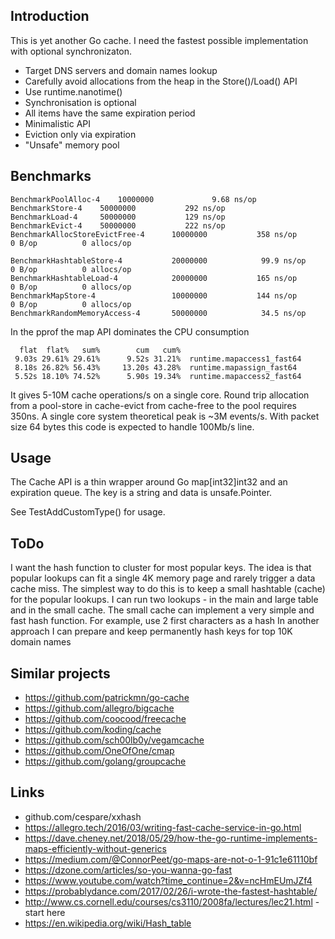 ## Introduction

This is yet another Go cache. I need the fastest possible implementation with optional synchronizaton. 

* Target DNS servers and domain names lookup
* Carefully avoid allocations from the heap in the Store()/Load() API
* Use runtime.nanotime()
* Synchronisation is optional
* All items have the same expiration period
* Minimalistic API
* Eviction only via expiration
* "Unsafe" memory pool 

## Benchmarks

	BenchmarkPoolAlloc-4   	10000000	         9.68 ns/op
	BenchmarkStore-4   	50000000	       292 ns/op
	BenchmarkLoad-4    	50000000	       129 ns/op
	BenchmarkEvict-4   	50000000	       222 ns/op
	BenchmarkAllocStoreEvictFree-4    	10000000	       358 ns/op	       0 B/op	       0 allocs/op

	BenchmarkHashtableStore-4       	20000000	        99.9 ns/op	       0 B/op	       0 allocs/op
	BenchmarkHashtableLoad-4        	20000000	       165 ns/op	       0 B/op	       0 allocs/op
	BenchmarkMapStore-4             	10000000	       144 ns/op	       0 B/op	       0 allocs/op
	BenchmarkRandomMemoryAccess-4   	50000000	        34.5 ns/op

In the pprof the map API dominates the CPU consumption

      flat  flat%   sum%        cum   cum%
     9.03s 29.61% 29.61%      9.52s 31.21%  runtime.mapaccess1_fast64
     8.18s 26.82% 56.43%     13.20s 43.28%  runtime.mapassign_fast64
     5.52s 18.10% 74.52%      5.90s 19.34%  runtime.mapaccess2_fast64

It gives 5-10M cache operations/s on a single core. Round trip allocation from a pool-store in cache-evict from cache-free to the pool requires 350ns. 
A single core system theoretical peak is ~3M events/s. With packet size 64 bytes this code is expected to handle 100Mb/s line.


## Usage

The Cache API is a thin wrapper around Go map[int32]int32 and an expiration queue. The key is a string and data is unsafe.Pointer.

See TestAddCustomType() for usage.


## ToDo

I want the hash function to cluster for most popular keys. The idea is that popular lookups can fit a single 4K memory page and rarely trigger a data cache miss.
The simplest way to do this is to keep a small hashtable (cache) for the popular lookups. I can run two lookups - in the main and 
large table and in the small cache. The small cache can implement a very simple and fast hash function. For example, use 2 first characters as a hash
In another approach I can prepare and keep permanently hash keys for top 10K domain names 

## Similar projects 

* https://github.com/patrickmn/go-cache
* https://github.com/allegro/bigcache
* https://github.com/coocood/freecache
* https://github.com/koding/cache
* https://github.com/sch00lb0y/vegamcache
* https://github.com/OneOfOne/cmap
* https://github.com/golang/groupcache


## Links

* github.com/cespare/xxhash
* https://allegro.tech/2016/03/writing-fast-cache-service-in-go.html
* https://dave.cheney.net/2018/05/29/how-the-go-runtime-implements-maps-efficiently-without-generics
* https://medium.com/@ConnorPeet/go-maps-are-not-o-1-91c1e61110bf
* https://dzone.com/articles/so-you-wanna-go-fast
* https://www.youtube.com/watch?time_continue=2&v=ncHmEUmJZf4
* https://probablydance.com/2017/02/26/i-wrote-the-fastest-hashtable/
* http://www.cs.cornell.edu/courses/cs3110/2008fa/lectures/lec21.html - start here 
* https://en.wikipedia.org/wiki/Hash_table